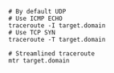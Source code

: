     # By default UDP
    # Use ICMP ECHO
    traceroute -I target.domain
    # Use TCP SYN
    traceroute -T target.domain

    # Streamlined traceroute
    mtr target.domain
